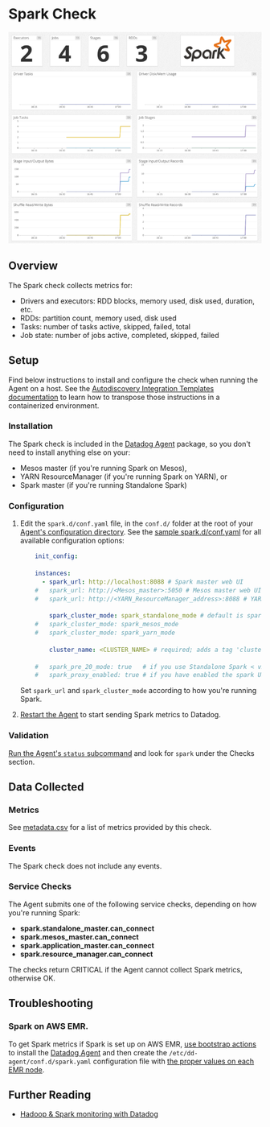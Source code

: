 # Spark Check

![Spark Graph][1]

## Overview

The Spark check collects metrics for:

- Drivers and executors: RDD blocks, memory used, disk used, duration, etc.
- RDDs: partition count, memory used, disk used
- Tasks: number of tasks active, skipped, failed, total
- Job state: number of jobs active, completed, skipped, failed

## Setup

Find below instructions to install and configure the check when running the Agent on a host. See the [Autodiscovery Integration Templates documentation][2] to learn how to transpose those instructions in a containerized environment.

### Installation

The Spark check is included in the [Datadog Agent][3] package, so you don't need to install anything else on your:

- Mesos master (if you're running Spark on Mesos),
- YARN ResourceManager (if you're running Spark on YARN), or
- Spark master (if you're running Standalone Spark)

### Configuration

1. Edit the `spark.d/conf.yaml` file, in the `conf.d/` folder at the root of your [Agent's configuration directory][4].
    See the [sample spark.d/conf.yaml][5] for all available configuration options:

    ```yaml
        init_config:

        instances:
          - spark_url: http://localhost:8088 # Spark master web UI
        #   spark_url: http://<Mesos_master>:5050 # Mesos master web UI
        #   spark_url: http://<YARN_ResourceManager_address>:8088 # YARN ResourceManager address

            spark_cluster_mode: spark_standalone_mode # default is spark_yarn_mode
        #   spark_cluster_mode: spark_mesos_mode
        #   spark_cluster_mode: spark_yarn_mode

            cluster_name: <CLUSTER_NAME> # required; adds a tag 'cluster_name:<CLUSTER_NAME>' to all metrics

        #   spark_pre_20_mode: true   # if you use Standalone Spark < v2.0
        #   spark_proxy_enabled: true # if you have enabled the spark UI proxy
    ```

    Set `spark_url` and `spark_cluster_mode` according to how you're running Spark.

2. [Restart the Agent][6] to start sending Spark metrics to Datadog.

### Validation

[Run the Agent's `status` subcommand][7] and look for `spark` under the Checks section.

## Data Collected
### Metrics
See [metadata.csv][8] for a list of metrics provided by this check.

### Events
The Spark check does not include any events.

### Service Checks
The Agent submits one of the following service checks, depending on how you're running Spark:

- **spark.standalone_master.can_connect**
- **spark.mesos_master.can_connect**
- **spark.application_master.can_connect**
- **spark.resource_manager.can_connect**

The checks return CRITICAL if the Agent cannot collect Spark metrics, otherwise OK.

## Troubleshooting
### Spark on AWS EMR.

To get Spark metrics if Spark is set up on AWS EMR, [use bootstrap actions][9] to install the [Datadog Agent][10] and then create the `/etc/dd-agent/conf.d/spark.yaml` configuration file with [the proper values on each EMR node][11].

## Further Reading

* [Hadoop & Spark monitoring with Datadog][12]


[1]: https://raw.githubusercontent.com/DataDog/integrations-core/master/spark/images/sparkgraph.png
[2]: https://docs.datadoghq.com/agent/autodiscovery/integrations
[3]: https://app.datadoghq.com/account/settings#agent
[4]: https://docs.datadoghq.com/agent/guide/agent-configuration-files/?tab=agentv6#agent-configuration-directory
[5]: https://github.com/DataDog/integrations-core/blob/master/spark/datadog_checks/spark/data/conf.yaml.example
[6]: https://docs.datadoghq.com/agent/guide/agent-commands/?tab=agentv6#start-stop-and-restart-the-agent
[7]: https://docs.datadoghq.com/agent/guide/agent-commands/?tab=agentv6#agent-status-and-information
[8]: https://github.com/DataDog/integrations-core/blob/master/spark/metadata.csv
[9]: https://docs.aws.amazon.com/emr/latest/ManagementGuide/emr-plan-bootstrap.html
[10]: https://docs.datadoghq.com/agent
[11]: https://docs.aws.amazon.com/emr/latest/ManagementGuide/emr-connect-master-node-ssh.html
[12]: https://www.datadoghq.com/blog/monitoring-spark
